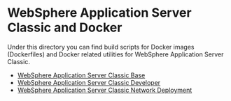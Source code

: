 # WebSphere Application Server Classic and Docker

Under this directory you can find build scripts for Docker images (Dockerfiles) and Docker related utilities for WebSphere Application Server Classic. 

* [WebSphere Application Server Classic Base](base)
* [WebSphere Application Server Classic Developer](developer)
* [WebSphere Application Server Classic Network Deployment](network-deployment)


